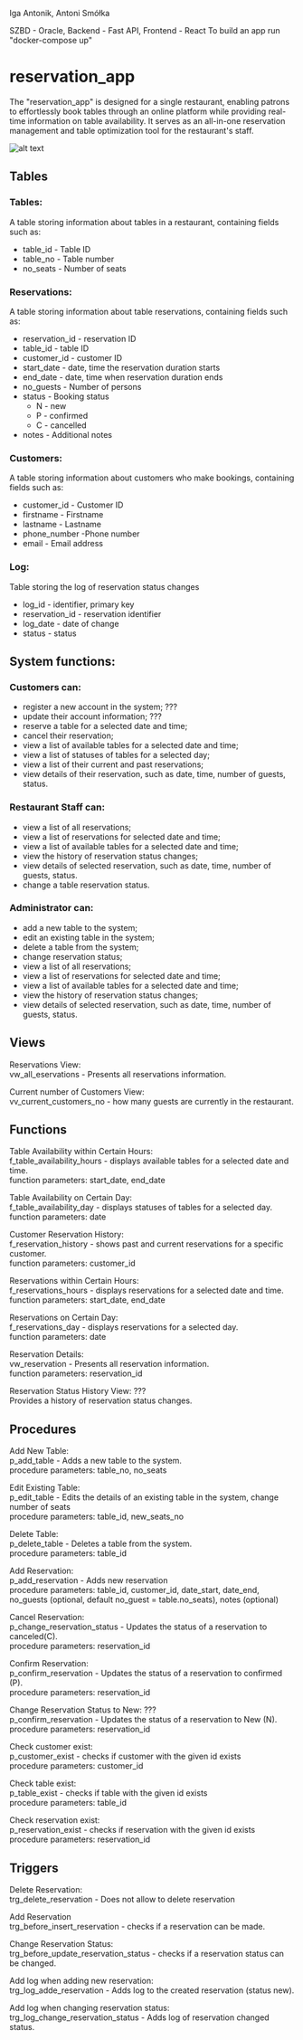 Iga Antonik, Antoni Smółka

SZBD - Oracle, Backend - Fast API, Frontend - React 
To build an app run "docker-compose up"

# reservation_app
 The "reservation_app" is designed for a single restaurant, enabling patrons to effortlessly book tables through an online platform while providing real-time information on table availability. It serves as an all-in-one reservation management and table optimization tool for the restaurant's staff.

![alt text](./img/schema.png)

## Tables
### Tables: 
A table storing information about tables in a restaurant, containing fields such as:
- table_id - Table ID
- table_no - Table number 
- no_seats - Number of seats

### Reservations: 
A table storing information about table reservations, containing fields such as:
- reservation_id - reservation ID
- table_id - table ID
- customer_id - customer ID
- start_date - date, time the reservation duration starts
- end_date - date, time when reservation duration ends
- no_guests - Number of persons
- status - Booking status
  - N - new
  - P - confirmed
  - C - cancelled
- notes - Additional notes

### Customers: 
A table storing information about customers who make bookings, containing fields such as:
- customer_id - Customer ID
- firstname - Firstname 
- lastname - Lastname
- phone_number -Phone number
- email - Email address

### Log:
Table storing the log of reservation status changes 
- log_id - identifier, primary key
- reservation_id - reservation identifier
- log_date - date of change
- status - status

## System functions:

### Customers can:
- register a new account in the system;     		???
- update their account information;  		???
- reserve a table for a selected date and time;
- cancel their reservation;
- view a list of available tables for a selected date and time;
- view a list of statuses of tables for a selected day;
- view a list of their current and past reservations;
- view details of their reservation, such as date, time, number of guests, status.

### Restaurant Staff can:
- view a list of all reservations;
- view a list of reservations for selected date and time;
- view a list of available tables for a selected date and time;
- view the history of reservation status changes;
- view details of selected reservation, such as date, time, number of guests, status.
- change a table reservation status.

### Administrator can:
- add a new table to the system;
- edit an existing table in the system;
- delete a table from the system;
- change reservation status;
- view a list of all reservations;
- view a list of reservations for selected date and time;
- view a list of available tables for a selected date and time;
- view the history of reservation status changes;
- view details of selected reservation, such as date, time, number of guests, status.



## Views
Reservations View: </br>
vw_all_eservations - Presents all reservations information.


Current number of Customers View: </br>
vv_current_customers_no - how many guests are currently in the restaurant.

## Functions
Table Availability within Certain Hours: </br>
f_table_availability_hours - displays available tables for a selected date and time.</br>
function parameters: start_date, end_date

Table Availability on Certain Day: </br>
f_table_availability_day - displays statuses of tables for a selected day.</br>
function parameters: date

Customer Reservation History: </br>
f_reservation_history - shows past and current reservations for a specific customer.</br>
function parameters: customer_id

Reservations within Certain Hours: </br>
f_reservations_hours - displays reservations for a selected date and time.</br>
function parameters: start_date, end_date

Reservations on Certain Day: </br>
f_reservations_day - displays reservations for a selected day.</br>
function parameters: date

Reservation Details: </br>
vw_reservation - Presents all reservation information.</br>
function parameters: reservation_id

Reservation Status History View: ??? </br>
Provides a history of reservation status changes.


## Procedures
Add New Table: </br>
p_add_table - Adds a new table to the system.</br>
procedure parameters: table_no, no_seats

Edit Existing Table: </br>
p_edit_table - Edits the details of an existing table in the system, change number of seats</br>
procedure parameters: table_id, new_seats_no

Delete Table: </br>
 p_delete_table - Deletes a table from the system.</br>
procedure parameters: table_id

Add Reservation: </br>
p_add_reservation - Adds new reservation</br>
procedure parameters: table_id, customer_id, date_start, date_end, no_guests (optional, default no_guest = table.no_seats), notes (optional)

Cancel Reservation: </br>
p_change_reservation_status - Updates the status of a reservation to canceled(C).</br>
procedure parameters: reservation_id

Confirm Reservation: </br>
p_confirm_reservation - Updates the status of a reservation to confirmed (P).</br>
procedure parameters: reservation_id

Change Reservation Status to New: ??? </br>
p_confirm_reservation - Updates the status of a reservation to New (N).</br>
procedure parameters: reservation_id

Check customer exist:</br>
p_customer_exist - checks if customer with the given id exists</br>
procedure parameters: customer_id

Check table exist:</br>
p_table_exist - checks if table with the given id exists</br>
procedure parameters: table_id

Check reservation exist:</br>
p_reservation_exist - checks if reservation with the given id exists</br>
procedure parameters: reservation_id


## Triggers
Delete Reservation:</br>
trg_delete_reservation - Does not allow to delete reservation

Add Reservation</br>
trg_before_insert_reservation - checks if a reservation can be made.

Change Reservation Status:</br>
trg_before_update_reservation_status - checks if a reservation status can be changed.

Add log when adding new reservation:</br>
trg_log_adde_reservation -  Adds log to the created reservation (status new).

Add log when changing reservation status:</br>
trg_log_change_reservation_status - Adds log of reservation changed status.



